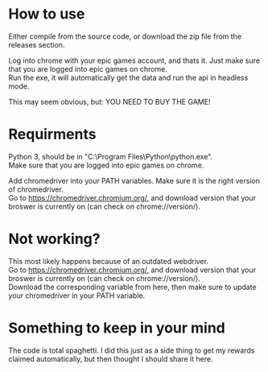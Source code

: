 ﻿# How to use
Either compile from the source code, or download the zip file from the releases section.

Log into chrome with your epic games account, and thats it. Just make sure that you are logged into epic games on chrome. <br />
Run the exe, it will automatically get the data and run the api in headless mode.

This may seem obvious, but: YOU NEED TO BUY THE GAME!

# Requirments
Python 3, should be in "C:\Program Files\Python\python.exe". <br />
Make sure that you are logged into epic games on chrome.

Add chromedriver into your PATH variables. Make sure it is the right version of chromedriver. <br />
Go to https://chromedriver.chromium.org/, and download version that your broswer is currently on (can check on chrome://version/).

# Not working?
This most likely happens because of an outdated webdriver. <br />
Go to https://chromedriver.chromium.org/, and download version that your broswer is currently on (can check on chrome://version/). <br />
Download the corresponding variable from here, then make sure to update your chromedriver in your PATH variable.

# Something to keep in your mind
The code is total spaghetti. I did this just as a side thing to get my rewards claimed automatically, but then thought I should share it here. 
